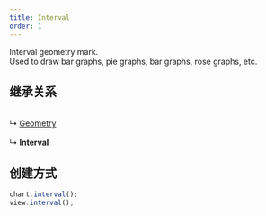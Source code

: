```yaml
---
title: Interval
order: 1
---
```


Interval geometry mark. <br />Used to draw bar graphs, pie graphs, bar graphs, rose graphs, etc.<br />

<a name="b821e2f0"></a>

## 继承关系

<br />↳ [Geometry](geometry)<br />
<br />↳ **Interval**<br />

<a name="d3474432"></a>

## 创建方式

```typescript
chart.interval();
view.interval();
```
